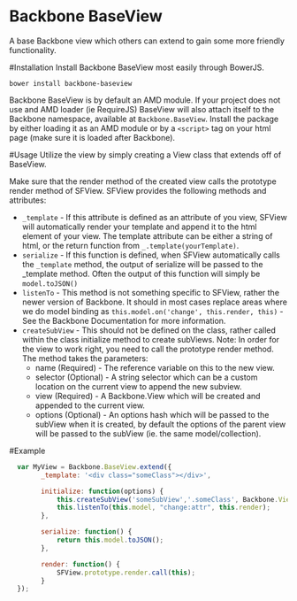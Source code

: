 Backbone BaseView
==================

A base Backbone view which others can extend to gain some more friendly functionality.

#Installation
Install Backbone BaseView most easily through BowerJS.
```
bower install backbone-baseview
```
Backbone BaseView is by default an AMD module. If your project does not use and AMD loader (ie RequireJS) BaseView
will also attach itself to the Backbone namespace, available at `Backbone.BaseView`. Install the package by either
loading it as an AMD module or by a `<script>` tag on your html page (make sure it is loaded after Backbone).

#Usage
Utilize the view by simply creating a View class that extends off of BaseView.

Make sure that the render method of the created view calls the prototype render method of SFView. 
SFView provides the following methods and attributes:
* `_template` - If this attribute is defined as an attribute of you view, SFView will automatically render your template and append it to the html element of your view. The template attribute can be either a string of html, or the return function from `_.template(yourTemplate)`.
* `serialize` - If this function is defined, when SFView automatically calls the `_template` method, the output of serialize will be passed to the _template method. Often the output of this function will simply be `model.toJSON()`
* `listenTo` - This method is not something specific to SFView, rather the newer version of Backbone. It should in most cases replace areas where we do model binding as `this.model.on('change', this.render, this)` - See the Backbone Documentation for more information.
* `createSubView` - This should not be defined on the class, rather called within the class initialize method to create subViews. Note: In order for the view to work right, you need to call the prototype render method. The method takes the parameters:
  * name (Required) - The reference variable on this to the new view.
  * selector (Optional) - A string selector which can be a custom location on the current view to append the new subview.
  * view (Required) - A Backbone.View which will be created and appended to the current view.
  * options (Optional) - An options hash which will be passed to the subView when it is created, by default the options of the parent view will be passed to the subView (ie. the same model/collection).

#Example  
```javascript
  var MyView = Backbone.BaseView.extend({
        _template: '<div class="someClass"></div>',

        initialize: function(options) {
            this.createSubView('someSubView','.someClass', Backbone.View);
            this.listenTo(this.model, "change:attr", this.render);
        },

        serialize: function() {
            return this.model.toJSON();
        },

        render: function() {
            SFView.prototype.render.call(this);
        }
  });
```
